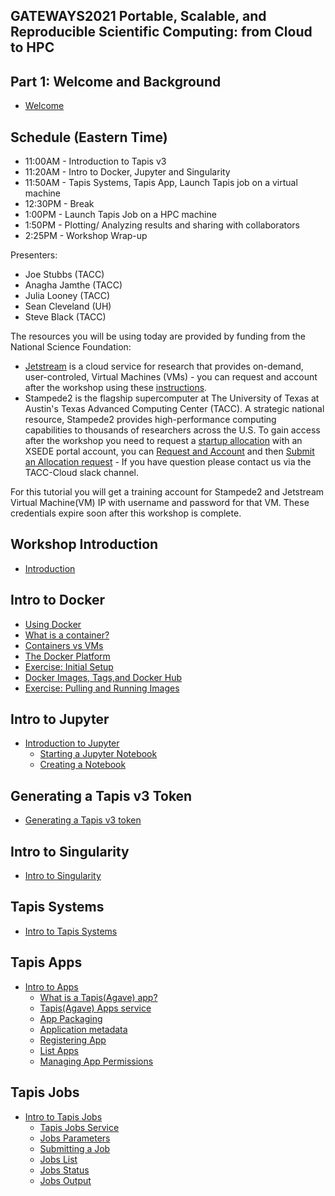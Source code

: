 ## GATEWAYS2021 Portable, Scalable, and Reproducible Scientific Computing: from Cloud to HPC

## Part 1: Welcome and Background
* [Welcome](./welcome/intro.md)

## Schedule (Eastern Time)

* 11:00AM - Introduction to Tapis v3
* 11:20AM - Intro to Docker, Jupyter and Singularity
* 11:50AM - Tapis Systems, Tapis App, Launch Tapis job on a virtual machine
* 12:30PM - Break
* 1:00PM - Launch Tapis Job on a HPC machine
* 1:50PM - Plotting/ Analyzing results and sharing with collaborators
* 2:25PM - Workshop Wrap-up

Presenters:
* Joe Stubbs (TACC)
* Anagha Jamthe (TACC)
* Julia Looney (TACC)
* Sean Cleveland (UH)
* Steve Black (TACC)

The resources you will be using today are provided by funding from the National Science Foundation:

* [Jetstream](https://jetstream-cloud.org/) is a cloud service for research that provides on-demand, user-controled, Virtual Machines (VMs) - you can request and account after the workshop using these [instructions](https://iujetstream.atlassian.net/wiki/spaces/JWT/pages/76150553/Get+a+Jetstream+Trial+Access+account).
* Stampede2 is the flagship supercomputer at The University of Texas at Austin's Texas Advanced Computing Center (TACC). A strategic national resource, Stampede2 provides high-performance computing capabilities to thousands of researchers across the U.S.  To gain access after the workshop you need to request a [startup allocation](https://portal.xsede.org/allocations/startup) with an XSEDE portal account, you can [Request and Account](https://portal.xsede.org/my-xsede?p_p_id=58&p_p_lifecycle=0&p_p_state=maximized&p_p_mode=view&_58_struts_action=%2Flogin%2Fcreate_account) and then [Submit an Allocation request](http://portal.xsede.org/submit-request) - If you have question please contact us via the TACC-Cloud slack channel.

For this tutorial you will get a training account for Stampede2 and Jetstream Virtual Machine(VM) IP with username and password for that VM.  These credentials expire soon after this workshop is complete.


## Workshop Introduction
* [Introduction](https://docs.google.com/presentation/d/1j8MHB6QqkZPsIBV-SWkTahA1W37FwFIJUGzsTlTisOc/edit?usp=sharing)

## Intro to Docker
  * [Using Docker](./block1/intro-to-docker.md)
  * [What is a container?](./block1/intro-to-docker.md#what-is-a-container)
  * [Containers vs VMs](./block1/intro-to-docker.md#containers-vs-vms)
  * [The Docker Platform](./block1/intro-to-docker.md#the-docker-platform)
  * [Exercise: Initial Setup](./block1/intro-to-docker.md#exercise-initial-setup)
  * [Docker Images, Tags,and Docker Hub](./block1/intro-to-docker.md##lecture-docker-images-and-tags-docker-hub-and-images)
  * [Exercise: Pulling and Running Images](./block1/intro-to-docker.md#pulling-and-running-images)


## Intro to Jupyter
* [Introduction to Jupyter](./block1/intro-to-jupyter.md)
  * [Starting a Jupyter Notebook](./block1/intro-to-jupyter.md#starting-up-your-jupyter-notebook-environment)
  * [Creating a Notebook](./block1/intro-to-jupyter.md#creating-a-notebook)

## Generating a Tapis v3 Token
* [Generating a Tapis v3 token](./block1/tapis-v3-token.md#generating-a-v3-token)

## Intro to Singularity
* [Intro to Singularity](./block1/intro-singularity.md)

## Tapis Systems
* [Intro to Tapis Systems](./block3/tapis-systems.md)

## Tapis Apps
* [Intro to Apps](./block4/apps.md)
  * [What is a Tapis(Agave) app?](./block4/apps.md#what-is-a-tapisagave-app)
  * [Tapis(Agave) Apps service](./block4/apps.md#tapisagave-apps-service)
  * [App Packaging](./block4/apps.md#app-packaging)
  * [Application metadata](./block4/apps.md#application-metadata)
  * [Registering App](./block4/apps.md#step-4-registering-an-app)
  * [List Apps](./block4/apps.md#list-apps)
  * [Managing App Permissions](./block4/apps.md#managing-app-permissions)

## Tapis Jobs
* [Intro to Tapis Jobs](./block4/jobs.md)
  * [Tapis Jobs Service](./block4/jobs.md#tapisaloe-jobs-service)
  * [Jobs Parameters](./block4/jobs.md#jobs-parameters)
  * [Submitting a Job ](./block4/jobs.md#submitting-a-job)
  * [Jobs List](./block4/jobs.md#jobs-list)
  * [Jobs Status](./block4/jobs.md#jobs-status)
  * [Jobs Output](./block4/jobs.md#jobs-output)

